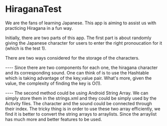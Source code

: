 # HiraganaTest

We are the fans of learning Japanese. This app is aiming to assist us with practicing Hiragana in a fun way. 

Initially, there are two parts of this app. The first part is about randomly giving the Japanese character for users to enter the right pronoucation for it (which is the test 1).

There are two ways considered for the storage of the characters.

---- Since there are two components for each one, the hiragana character and its corresponding sound. One can think of is to use the Hashtable which is taking advantage of the key,value pair. What's more, given the value, the complexity of finding the key is O(1).

---- The second method could be using Android String Array. We can simply store them in the strings.xml and they could be simply used by the Activity files. The character and the sound could be connected through their index. The tricky thing is in order to use these two array efficiently, we find it is better to convert the string arrays to arraylists. Since the arraylist has much more and better features to be used.

